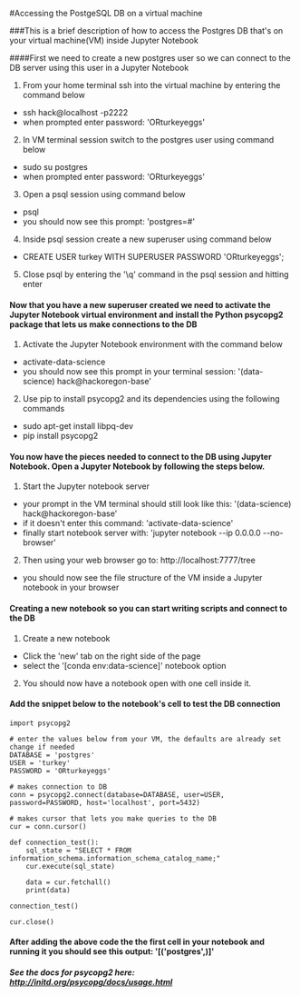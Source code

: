 #Accessing the PostgeSQL DB on a virtual machine 

###This is a brief description of how to access the Postgres DB that's on your virtual machine(VM) inside Jupyter Notebook 

####First we need to create a new postgres user so we can connect to the DB server using this user in a Jupyter Notebook

1. From your home terminal ssh into the virtual machine by entering the command below
  * ssh hack@localhost -p2222
  * when prompted enter password: 'ORturkeyeggs'
  
2. In VM terminal session switch to the postgres user using command below
  * sudo su postgres
  * when prompted enter password: 'ORturkeyeggs'
  
3. Open a psql session using command below
  * psql 
  * you should now see this prompt: 'postgres=#'
  
4. Inside psql session create a new superuser using command below
  * CREATE USER turkey WITH SUPERUSER PASSWORD 'ORturkeyeggs';
  
5. Close psql by entering the '\q' command in the psql session and hitting enter 

#### Now that you have a new superuser created we need to activate the Jupyter Notebook virtual environment and install the Python psycopg2 package that lets us make connections to the DB

1. Activate the Jupyter Notebook environment with the command below
  * activate-data-science
  * you should now see this prompt in your terminal session: '(data-science) hack@hackoregon-base'
  
2. Use pip to install psycopg2 and its dependencies using the following commands
  * sudo apt-get install libpq-dev
  * pip install psycopg2
  
#### You now have the pieces needed to connect to the DB using Jupyter Notebook. Open a Jupyter Notebook by following the steps below.

1. Start the Jupyter notebook server
  * your prompt in the VM terminal should still look like this: '(data-science) hack@hackoregon-base'
  * if it doesn't enter this command: 'activate-data-science'
  * finally start notebook server with: 'jupyter notebook --ip 0.0.0.0 --no-browser' 
  
2. Then using your web browser go to: http://localhost:7777/tree
  * you should now see the file structure of the VM inside a Jupyter notebook in your browser 

#### Creating a new notebook so you can start writing scripts and connect to the DB

1. Create a new notebook
  * Click the 'new' tab on the right side of the page 
  * select the '[conda env:data-science]' notebook option
  
2. You should now have a notebook open with one cell inside it. 

#### Add the snippet below to the notebook's cell to test the DB connection 


    import psycopg2
    
    # enter the values below from your VM, the defaults are already set change if needed
    DATABASE = 'postgres'
    USER = 'turkey'
    PASSWORD = 'ORturkeyeggs'
    
    # makes connection to DB
    conn = psycopg2.connect(database=DATABASE, user=USER, password=PASSWORD, host='localhost', port=5432)
    
    # makes cursor that lets you make queries to the DB
    cur = conn.cursor()

    def connection_test():
        sql_state = "SELECT * FROM information_schema.information_schema_catalog_name;"
        cur.execute(sql_state)

        data = cur.fetchall()
        print(data)

    connection_test()

    cur.close()

#### After adding the above code the the first cell in your notebook and running it you should see this output: '[('postgres',)]'

##### See the docs for psycopg2 here: http://initd.org/psycopg/docs/usage.html
